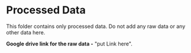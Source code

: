 # Processed Data

This folder contains only processed data. Do not add any raw data or any other data here.

**Google drive link for the raw data -** "put Link here".

